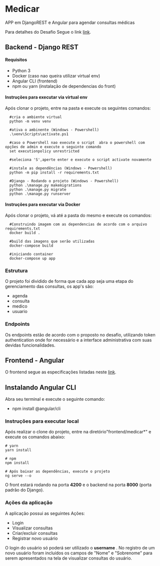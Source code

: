 # Medicar
APP em DjangoREST e Angular para agendar consultas médicas

Para detalhes do Desafio Segue o link [link](https://github.com/Intmed-Software/desafio).

## Backend - Django REST
#### Requisitos

 - Python 3 
 - Docker (caso nao queira utilizar virtual env)
 - Angular CLI (frontend)
 - npm ou yarn (instalação de dependencias do front)

 
#### Instruções para executar via virtual env
Após clonar o projeto, entre na pasta  e execute os seguintes comandos:

      #cria o ambiente virtual
      python -m venv venv
	  
	  #ativa o ambinente (Windows - Powershell)
	  .\venv\Scripts\activate.ps1
	  
	  #caso o Powershell nao execute o script  abra o powershell com opções de admin e execute o seguinte comando 
	  set executionpolicy unrestricted

	  #seleciona 'S',aperte enter e execute o script activate novamente
	  
	  #instale as dependências (Windows - Powershell)
	  python -m pip install -r requirements.txt
	  
	  #Django - Rodando o projeto (Windows - Powershell)
	  python .\manage.py makemigrations
	  python .\manage.py migrate
	  python .\manage.py runserver
	  
	

#### Instruções para executar via Docker
Após clonar o projeto, vá até a pasta do mesmo e execute os comandos:

	  #Construindo imagem com as dependencias de acordo com o arquivo requirements.txt
	  docker build .

	  #build das imagens que serão utilizadas
	  docker-compose build

	  #iniciando container
	  docker-compose up app

	
### Estrutura 
O projeto foi dividido de forma que cada app seja uma etapa do gerenciamento das consultas, os app's são:

- agenda
- consulta
- medico
- usuario

### Endpoints
Os endpoints estão de acordo com o proposto no desafio, utilizando token authentication onde for necessário e a interface administrativa com suas devidas funcionalidades.

## Frontend - Angular


O frontend segue as especificações listadas neste [link](https://github.com/Intmed-Software/desafio/tree/master/frontend).

## Instalando Angular CLI

Abra seu terminal e execute o seguinte comando:
- 	npm install @angular/cli

### Instruções para executar local

Após realizar o clone do projeto, entre na diretório"frontend/medicar*" e execute os comandos abaixo:

    # yarn
    yarn install
    
    # npm
    npm install
	
	# Após baixar as dependências, execute o projeto
	ng serve --o

O front estará rodando na  porta **4200** e o backend na porta **8000** (porta padrão do Django).

### Ações da aplicação

A aplicação possui as seguintes Ações:
- Login 
- Visualizar consultas
- Criar/excluir consultas
- Registrar novo usuário


O login do usuário só poderá ser utilizado o **username** .
No registro de um novo usuário foram incluídos os campos de "Nome" e "Sobrenome" para serem apresentados na tela de visualizar consultas do usuário.
